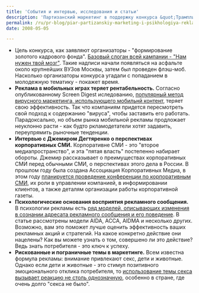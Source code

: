 ```yaml
---
title: 'События и интервью, исследования и статьи'
description: 'Партизанский маркетинг в поддержку конкурса &quot;Трамплин&quot;.'
permalink: /ru/pr-blog/piar-partizanskiy-marketing-i-psikhologiya-reklamy-v-runete-otobrano-vruchnuyu
date: 2008-05-05

---
```

<ul>
<li>Цель конкурса, как заявляют организаторы - "формирование золотого кадрового фонда". <a href="https://www.btlsostav.ru/2008/05/04/65/1454/">Базовый слоган всей кампании - "Нам нужен твой мозг"</a>. Такие надписи начали появляться на асфальте около крупнейших ВУЗов Москвы, затем был проведен флэш-моб. Насколько организаторы конкурса угадали с попаданием в молодежную тематику - покажет время. </li>
<li><strong>Реклама в мобильных играх теряет рентабельность.</strong>
Согласно опубликованному Screen Digest иследованию, <a href="https://www.iks-media.ru/articles/24792.html">популярный метод вирусного маркетинга, использующего мобильнй контент</a>, теряет свою эффективность. Так что компаниям придется пересмотреть свой подход к содержанию "вируса", чтобы заставить его работать. Парадоксально, но объем рынка мобильной рекламы продложает неуклонно расти - как будто ркламодетатели хотят задавить, переупрямить рыночные тенденции.</li>
<li><strong>Интервью с Джемиром Дегтяренко о перспективах корпоративных СМИ.</strong>
Корпоративне СМИ - это "второе медиапространство", и эта "пятая власть" постепенно набирает обороты. Джемир рассказывает о преимуществах корпоративных СМИ перед обычными СМИ, о перспективах этого дела в России. В прошлом году была создана Ассоциация Корпоративных Медиа, в этом году <a href="https://www.advertology.ru/article61039.htm">планируется проведение конференции по корпоративным СМИ</a>, их роли в управлении компанией, в информировании клиентов,  а также деталям организации работы корпоративной газеты. </li>
<li><strong>Психологические основания восприятия рекламного сообщения.</strong>
В психологии рекламы есть <a href="https://www.advertology.ru/article61047.htm">ряд моделей, описывающих изменения в сознании адресата рекламного сообщения и его поведение</a>. В статье рассмотрены модели AIDA, ACCA, AIDMA и несколько других. Возможно, вам это поможет лучше оценить эффективность ваших рекламных акций и стратегий. На какое конкретно действие они нацелены? Как вы можете узнать о том, совершено ли это действие? Ведь знать потребителя - это ключ к успеху. </li>
<li><strong>Рискованные и пограничные темы в маркетинге.</strong>
Всем известна формула рекламы: внимание привлекают секс, дети и животные. Однако если дети и животные - это стимул позитивного эмоционального отклика потребителя, то <a href="https://psyfactor.org/sexrecl.htm">использование темы секса вызывает реакцию не столь однозначную</a>, особенно в стране, где очень долго "секса не было". </li>
</ul>



